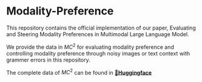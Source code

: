 # Modality-Preference
This repository contains the official implementation of our paper, Evaluating and Steering Modality Preferences in Multimodal Large Language Model.

We provide the data in $MC^2$ for evaluating modality preference and controlling modality preference through noisy images or text context with grammer errors in this repository.

The complete data of $MC^2$ can be found in [**🤗Huggingface**](271754echo/https://huggingface.co/datasets/271754echo/MC2)
